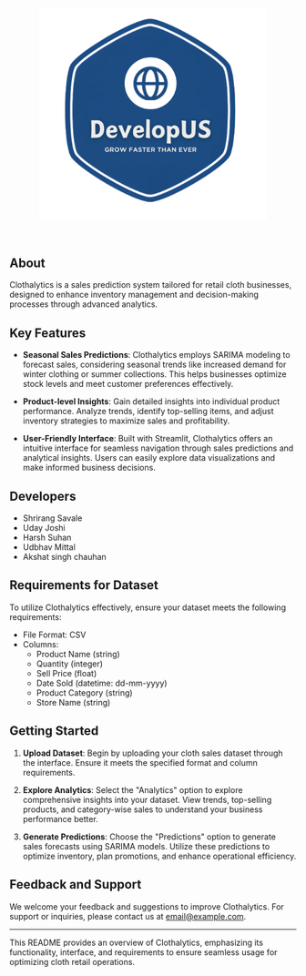 <br />
<p align="center">
  <a>
    <img src="/Developus - BG removed.png" width="400" alt="Pharmalytics Logo">
  </a>
</p>

<br />


## About

Clothalytics is a sales prediction system tailored for retail cloth businesses, designed to enhance inventory management and decision-making processes through advanced analytics.

## Key Features

- **Seasonal Sales Predictions**: Clothalytics employs SARIMA modeling to forecast sales, considering seasonal trends like increased demand for winter clothing or summer collections. This helps businesses optimize stock levels and meet customer preferences effectively.

- **Product-level Insights**: Gain detailed insights into individual product performance. Analyze trends, identify top-selling items, and adjust inventory strategies to maximize sales and profitability.

- **User-Friendly Interface**: Built with Streamlit, Clothalytics offers an intuitive interface for seamless navigation through sales predictions and analytical insights. Users can easily explore data visualizations and make informed business decisions.

## Developers

- Shrirang Savale
- Uday Joshi
- Harsh Suhan
- Udbhav Mittal
- Akshat singh chauhan

## Requirements for Dataset

To utilize Clothalytics effectively, ensure your dataset meets the following requirements:

- File Format: CSV
- Columns: 
  - Product Name (string)
  - Quantity (integer)
  - Sell Price (float)
  - Date Sold (datetime: dd-mm-yyyy)
  - Product Category (string)
  - Store Name (string)

## Getting Started

1. **Upload Dataset**: Begin by uploading your cloth sales dataset through the interface. Ensure it meets the specified format and column requirements.
  
2. **Explore Analytics**: Select the "Analytics" option to explore comprehensive insights into your dataset. View trends, top-selling products, and category-wise sales to understand your business performance better.
  
3. **Generate Predictions**: Choose the "Predictions" option to generate sales forecasts using SARIMA models. Utilize these predictions to optimize inventory, plan promotions, and enhance operational efficiency.

## Feedback and Support

We welcome your feedback and suggestions to improve Clothalytics. For support or inquiries, please contact us at [email@example.com](mailto:email@example.com).

---

This README provides an overview of Clothalytics, emphasizing its functionality, interface, and requirements to ensure seamless usage for optimizing cloth retail operations.
